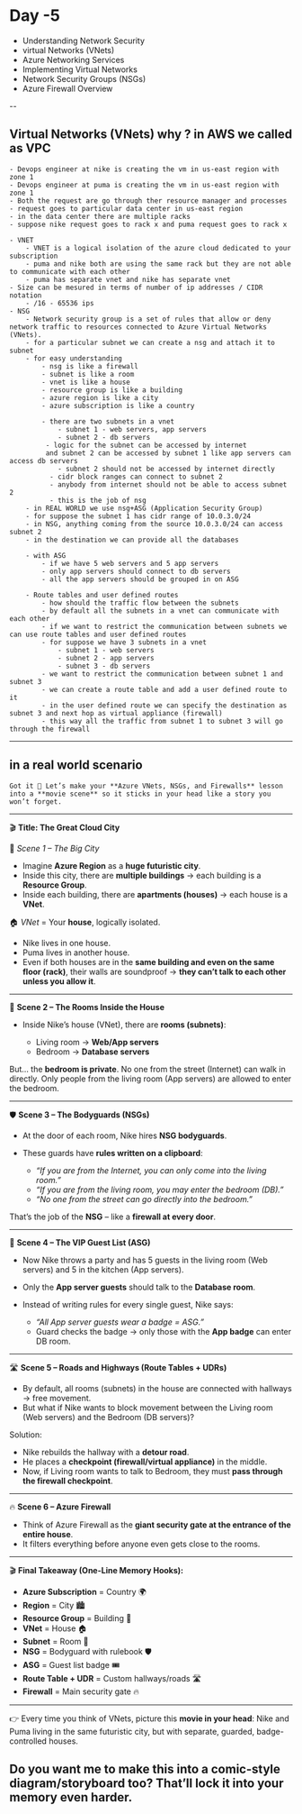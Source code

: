 # Day -5

- Understanding Network Security
- virtual Networks (VNets)
- Azure Networking Services
- Implementing Virtual Networks
- Network Security Groups (NSGs)
- Azure Firewall Overview

-- 
## Virtual Networks (VNets) why ? in AWS we called as VPC
    - Devops engineer at nike is creating the vm in us-east region with zone 1
    - Devops engineer at puma is creating the vm in us-east region with zone 1
    - Both the request are go through ther resource manager and processes
    - request goes to particular data center in us-east region
    - in the data center there are multiple racks
    - suppose nike request goes to rack x and puma request goes to rack x

    - VNET
        - VNET is a logical isolation of the azure cloud dedicated to your subscription
        - puma and nike both are using the same rack but they are not able to communicate with each other
        - puma has separate vnet and nike has separate vnet
    - Size can be mesured in terms of number of ip addresses / CIDR notation 
        - /16 - 65536 ips
    - NSG
        - Network security group is a set of rules that allow or deny network traffic to resources connected to Azure Virtual Networks (VNets).
        - for a particular subnet we can create a nsg and attach it to subnet
        - for easy understanding 
            - nsg is like a firewall
            - subnet is like a room
            - vnet is like a house
            - resource group is like a building
            - azure region is like a city
            - azure subscription is like a country

            - there are two subnets in a vnet
                - subnet 1 - web servers, app servers
                - subnet 2 - db servers
             - logic for the subnet can be accessed by internet 
             and subnet 2 can be accessed by subnet 1 like app servers can access db servers
                - subnet 2 should not be accessed by internet directly
              - cidr block ranges can connect to subnet 2 
              - anybody from internet should not be able to access subnet 2
              - this is the job of nsg
        - in REAL WORLD we use nsg+ASG (Application Security Group)
        - for suppose the subnet 1 has cidr range of 10.0.3.0/24
        - in NSG, anything coming from the source 10.0.3.0/24 can access subnet 2
        - in the destination we can provide all the databases

        - with ASG
            - if we have 5 web servers and 5 app servers
            - only app servers should connect to db servers
            - all the app servers should be grouped in on ASG

        - Route tables and user defined routes
            - how should the traffic flow between the subnets
            - by default all the subnets in a vnet can communicate with each other
            - if we want to restrict the communication between subnets we can use route tables and user defined routes
            - for suppose we have 3 subnets in a vnet
                - subnet 1 - web servers
                - subnet 2 - app servers
                - subnet 3 - db servers
            - we want to restrict the communication between subnet 1 and subnet 3
            - we can create a route table and add a user defined route to it
            - in the user defined route we can specify the destination as subnet 3 and next hop as virtual appliance (firewall)
            - this way all the traffic from subnet 1 to subnet 3 will go through the firewall    
------------------------------------------------------------------------------------------------------------------
## in a real world scenario
    Got it 🚀 Let’s make your **Azure VNets, NSGs, and Firewalls** lesson into a **movie scene** so it sticks in your head like a story you won’t forget.

---

🎬 **Title: The Great Cloud City**

🌆 *Scene 1 – The Big City*

* Imagine **Azure Region** as a **huge futuristic city**.
* Inside this city, there are **multiple buildings** → each building is a **Resource Group**.
* Inside each building, there are **apartments (houses)** → each house is a **VNet**.

🏠 *VNet* = Your **house**, logically isolated.

* Nike lives in one house.
* Puma lives in another house.
* Even if both houses are in the **same building and even on the same floor (rack)**, their walls are soundproof → **they can’t talk to each other unless you allow it**.

---

🌇 **Scene 2 – The Rooms Inside the House**

* Inside Nike’s house (VNet), there are **rooms (subnets)**:

  * Living room → **Web/App servers**
  * Bedroom → **Database servers**

But… the **bedroom is private**. No one from the street (Internet) can walk in directly.
Only people from the living room (App servers) are allowed to enter the bedroom.

---

🛡️ **Scene 3 – The Bodyguards (NSGs)**

* At the door of each room, Nike hires **NSG bodyguards**.
* These guards have **rules written on a clipboard**:

  * *“If you are from the Internet, you can only come into the living room.”*
  * *“If you are from the living room, you may enter the bedroom (DB).”*
  * *“No one from the street can go directly into the bedroom.”*

That’s the job of the **NSG** – like a **firewall at every door**.

---

👥 **Scene 4 – The VIP Guest List (ASG)**

* Now Nike throws a party and has 5 guests in the living room (Web servers) and 5 in the kitchen (App servers).
* Only the **App server guests** should talk to the **Database room**.
* Instead of writing rules for every single guest, Nike says:

  * *“All App server guests wear a badge = ASG.”*
  * Guard checks the badge → only those with the **App badge** can enter DB room.

---

🛣️ **Scene 5 – Roads and Highways (Route Tables + UDRs)**

* By default, all rooms (subnets) in the house are connected with hallways → free movement.
* But what if Nike wants to block movement between the Living room (Web servers) and the Bedroom (DB servers)?

Solution:

* Nike rebuilds the hallway with a **detour road**.
* He places a **checkpoint (firewall/virtual appliance)** in the middle.
* Now, if Living room wants to talk to Bedroom, they must **pass through the firewall checkpoint**.

---

🔥 **Scene 6 – Azure Firewall**

* Think of Azure Firewall as the **giant security gate at the entrance of the entire house**.
* It filters everything before anyone even gets close to the rooms.

---

🎬 **Final Takeaway (One-Line Memory Hooks):**

* **Azure Subscription** = Country 🌍
* **Region** = City 🏙️
* **Resource Group** = Building 🏢
* **VNet** = House 🏠
* **Subnet** = Room 🚪
* **NSG** = Bodyguard with rulebook 🛡️
* **ASG** = Guest list badge 🎟️
* **Route Table + UDR** = Custom hallways/roads 🛣️
* **Firewall** = Main security gate 🔥

---

👉 Every time you think of VNets, picture this **movie in your head**: Nike and Puma living in the same futuristic city, but with separate, guarded, badge-controlled houses.

Do you want me to make this into a **comic-style diagram/storyboard** too? That’ll lock it into your memory even harder.
-----------------------------------------------------------------------------------------------------------------------